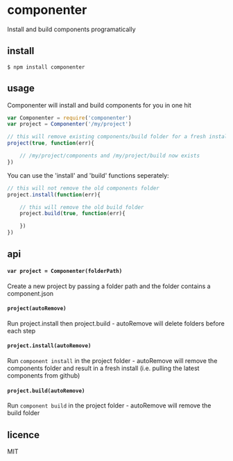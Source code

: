 componenter
===========

Install and build components programatically

## install

```
$ npm install componenter
```

## usage

Componenter will install and build components for you in one hit

```js
var Componenter = require('componenter')
var project = Componenter('/my/project')

// this will remove existing components/build folder for a fresh install
project(true, function(err){

	// /my/project/components and /my/project/build now exists
})
```

You can use the 'install' and 'build' functions seperately:

```js
// this will not remove the old components folder
project.install(function(err){

	// this will remove the old build folder
	project.build(true, function(err){

	})
})
```

## api

#### `var project = Componenter(folderPath)`

Create a new project by passing a folder path and the folder contains a component.json

#### `project(autoRemove)`

Run project.install then project.build - autoRemove will delete folders before each step

#### `project.install(autoRemove)`

Run `component install` in the project folder - autoRemove will remove the components folder and result in a fresh install (i.e. pulling the latest components from github)

#### `project.build(autoRemove)`

Run `component build` in the project folder - autoRemove will remove the build folder

## licence
MIT

